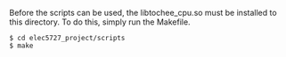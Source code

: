 Before the scripts can be used, the libtochee_cpu.so must be installed to this directory. To do this, simply run the Makefile.

```
$ cd elec5727_project/scripts
$ make
```